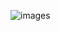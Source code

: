 
![images](https://user-images.githubusercontent.com/79619438/157555009-3911439c-cc03-40e6-8153-ade7b09d536a.png)
